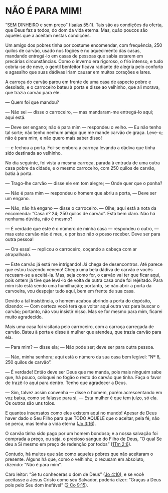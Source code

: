 # NÃO É PARA MIM! 

“SEM DINHEIRO e sem preço” ([Isaías 55:1](http://bibliaonline.com.br/acf/is/55/1)). Tais são as condições da oferta, que Deus faz a todos, do dom da vida eterna. Mas, quão poucos são aqueles que a aceitam nestas condições.

Um amigo dos pobres tinha por costume encomendar, com frequência, 250 quilos de carvão, usado nos fogões e no aquecimento das casas, mandando entregá-lo em casas de pessoas que sabia estarem em precárias circunstâncias. Como o inverno era rigoroso, o frio intenso, e tudo cobria-se de neve, o gentil benfeitor ficava radiante de alegria pelo conforto e agasalho que suas dádivas iriam causar em muitos corações e lares.

A carroça do carvão parou em frente de uma casa de aspecto pobre e desolado, e o carroceiro bateu à porta e disse ao velhinho, que ali morava, que trazia carvão para ele.

— Quem foi que mandou?

— Não sei — disse o carroceiro, — mas mandaram-me entregá-lo aqui; aqui está.

— Deve ser engano; não é para mim — respondeu o velho. — Eu não tenho tal sorte; não tenho nenhum amigo que me mande carvão de graça. Leve-o; não é para mim, e não quero mais saber disso!

— e fechou a porta. Foi-se embora a carroça levando a dádiva que tinha sido destinada ao velhinho.

No dia seguinte, foi vista a mesma carroça, parada à entrada de uma outra casa pobre da cidade, e o mesmo carroceiro, com 250 quilos de carvão, batia à porta.

— Trago-lhe carvão — disse ele em tom alegre; — Onde quer que o ponha?

— Não é para mim — respondeu o homem que abriu a porta, — Deve ser um engano.

— Não, não há engano — disse o carroceiro. — Olhe; aqui está a nota da encomenda: “Casa nº 24; 250 quilos de carvão”. Está bem claro. Não há nenhuma dúvida, não é mesmo?

— É verdade que este é o número de minha casa — respondeu o outro, — mas este carvão não é meu, e por isso não o posso receber. Deve ser para outra pessoa!

— Ora essa! — replicou o carroceiro, coçando a cabeça com ar atrapalhado.

— Este carvão já está me intrigando! Já chega de desencontros. Até parece que estou trazendo veneno! Chega uma bela dádiva de carvão e vocês recusam-se a aceitá-la. Mas, seja como for, o carvão vai ter que ficar aqui, pois ontem já tive que levá-lo de volta de outra casa onde foi rejeitado. Para mim isto está sendo uma humilhação; portanto, se não abrir a porta da carvoeira, vou despejar tudo aqui, bem em frente de sua casa.

Devido a tal insistência, o homem acabou abrindo a porta do depósito, dizendo: — Com certeza você terá que voltar aqui outra vez para buscar o carvão; portanto, não vou insistir nisso. Mas se for mesmo para mim, ficarei muito agradecido.

Mais uma casa foi visitada pelo carroceiro, com a carroça carregada de carvão. Bateu à porta e disse à mulher que atendeu, que trazia carvão para ela.

— Para mim? — disse ela; — Não pode ser; deve ser para outra pessoa.

— Não, minha senhora; aqui está o número da sua casa bem legível: “Nº 8, 250 quilos de carvão”.

— É verdade! Então deve ser Deus que me manda, pois mais ninguém sabe que, há pouco, coloquei no fogão o resto do carvão que tinha. Faça o favor de trazê-lo aqui para dentro. Tenho que agradecer a Deus.

— Sim, talvez assim convenha — disse o homem, porém acrescentando em voz baixa, como se falasse para si, — Esta mulher é que tem juízo, só ela. Os outros são uns tolos.

E quantos insensatos como eles existem aqui no mundo! Apesar de Deus haver dado o Seu Filho para que TODO AQUELE que o aceitar, pela fé, não se perca, mas tenha a vida eterna ([Jo 3:16](http://bibliaonline.com.br/acf/jo/3/16)).

O carvão tinha sido pago por um homem bondoso; e a nossa salvação foi comprada a preço, ou seja, o precioso sangue do Filho de Deus, “O qual Se deu a Si mesmo em preço de redenção por todos” ([1Tm 2:6](http://bibliaonline.com.br/acf/1tm/2/6)).

Contudo, há muitos que são como aqueles pobres que não aceitaram o presente. Alguns há que, como o velhinho, o recusam em absoluto, dizendo: “Não é para mim”.

Caro leitor: “Se tu conheceras o dom de Deus” ([Jo 4:10](http://bibliaonline.com.br/acf/jo/4/10)), e se você aceitasse a Jesus Cristo como seu Salvador, poderia dizer: “Graças a Deus pois pelo Seu dom inefável” ([2 Co 9:15](http://bibliaonline.com.br/acf/2co/9/15)).
